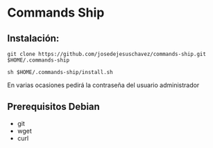 # Commands Ship

## Instalación:
`git clone https://github.com/josedejesuschavez/commands-ship.git $HOME/.commands-ship`

`sh $HOME/.commands-ship/install.sh`

En varias ocasiones pedirá la contraseña del usuario administrador

## Prerequisitos Debian
- git
- wget
- curl
